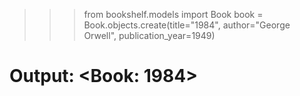 >>> from bookshelf.models import Book
>>> book = Book.objects.create(title="1984", author="George Orwell", publication_year=1949)
# Output: <Book: 1984>
